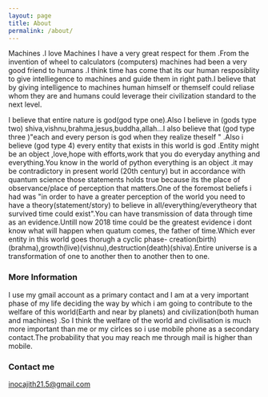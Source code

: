 ```yaml
---
layout: page
title: About
permalink: /about/
---
```


Machines .I love Machines I have a very great respect for them .From the invention of wheel to calculators (computers) machines had been a very good friend to humans .I think time has come that its our human resposiblity to give intelliegence to machines and guide them in right path.I believe that by giving intelligence to machines human himself or themself could reliase whom they are and humans could leverage their civilization standard to the next level.


I believe that entire nature is god(god type one).Also I  believe in (gods type two) shiva,vishnu,brahma,jesus,buddha,allah...I also believe that (god type three )"each and every person is god when they realize theself " .Also i believe (god type 4) every entity that exists in this world is god .Entity might be an object ,love,hope with efforts,work that you do everyday anything and everything.You know in the world of python everything is an object .it may be contradictory in present world (20th century) but in accordance with quantum science those statements holds true because its the place of observance/place of perception that matters.One of the foremost beliefs i had was "in order to have a greater perception of the world you need to have a theory(statement/story) to believe in all/everything/everytheory that survived time could exist".You can have transmission of data through time as an evidence.Untill now 2018 time could be the greatest evidence i dont know what will happen when quatum comes, the father of time.Which ever entity in this world goes thorugh a cyclic phase- creation(birth)(brahma),growth(live)(vishnu),destruction(death)(shiva).Entire universe is a transformation of one to another then to another then to one.

### More Information

I use my gmail account as a primary contact and I am at a very important phase of my life deciding the way by which i am going to contribute to the welfare of this world(Earth and near by planets) and civilization(both human and machines) .So I think the welfare of the world and civilisation is much more important than me or my cirlces so i use mobile phone as a secondary contact.The probability that you may reach me through mail is higher than mobile.

### Contact me

[inocajith21.5@gmail.com](mailto:inocajith21.5@gmail.com)